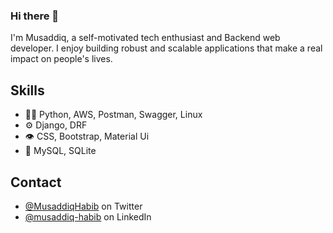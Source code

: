 ### Hi there 👋
I'm Musaddiq, a self-motivated tech enthusiast and Backend web developer.
I enjoy building robust and scalable applications that make a real impact on people's lives.
<!-- From conception to deployment, I am committed to delivering excellence every step of the way. -->

## Skills
- 👨‍💻 Python, AWS, Postman, Swagger, Linux
- ⚙️ Django, DRF
- 👁️ CSS, Bootstrap, Material Ui
- 💽 MySQL, SQLite

## Contact 
- [@MusaddiqHabib](https://twitter.com/MusaddiqHabib) on Twitter
- [@musaddiq-habib](https://www.linkedin.com/in/musaddiq-habib/) on LinkedIn



<!--
**msdqhabib/msdqhabib** is a ✨ _special_ ✨ repository because its `README.md` (this file) appears on your GitHub profile.

Here are some ideas to get you started:

- 🔭 I’m currently working on ...
- 🌱 I’m currently learning ...
- 👯 I’m looking to collaborate on ...
- 🤔 I’m looking for help with ...
- 💬 Ask me about ...
- 📫 How to reach me: ...
- 😄 Pronouns: ...
- ⚡ Fun fact: ...
-->
